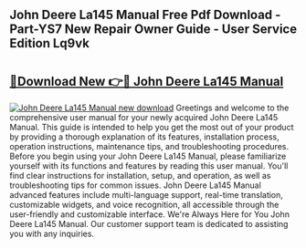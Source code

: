 ## John Deere La145 Manual Free Pdf Download - Part-YS7 New Repair Owner Guide - User Service Edition Lq9vk

# <h2><a href="http://bc19708.oget.top/?id=John+Deere+La145+Manual">🔗Download New 👉🔴 John Deere La145 Manual</a></h2>

[![John Deere La145 Manual new download](https://i.imgur.com/5g1atiW.png)](http://bc19708.oget.top/?id=John+Deere+La145+Manual)
Greetings and welcome to the comprehensive user manual for your newly acquired John Deere La145 Manual. This guide is intended to help you get the most out of your product by providing a thorough explanation of its features, installation process, operation instructions, maintenance tips, and troubleshooting procedures. Before you begin using your John Deere La145 Manual, please familiarize yourself with its functions and features by reading this user manual. You'll find clear instructions for installation, setup, and operation, as well as troubleshooting tips for common issues. John Deere La145 Manual advanced features include multi-language support, real-time translation, customizable widgets, and voice recognition, all accessible through the user-friendly and customizable interface. We're Always Here for You John Deere La145 Manual. Our customer support team is dedicated to assisting you with any inquiries.
